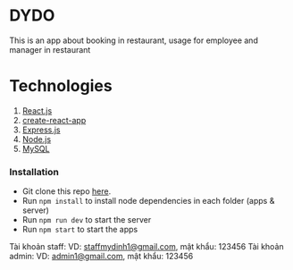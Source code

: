 # DYDO
This is an app about booking in restaurant, usage for employee and manager in restaurant
# Technologies

1. [React.js](https://reactjs.org)
1. [create-react-app](https://github.com/facebook/create-react-app)
1. [Express.js](https://expressjs.com)
1. [Node.js](https://nodejs.org)
1. [MySQL](https://www.mysql.com/)

### Installation
* Git clone this repo [here](https://github.com/VuThiThanhVinh/DYDO).
* Run `npm install` to install node dependencies in each folder (apps & server)
* Run `npm run dev` to start the server
* Run `npm start` to start the apps

Tài khoản staff: VD: staffmydinh1@gmail.com, mật khẩu: 123456
Tài khoản admin: VD: admin1@gmail.com, mật khẩu: 123456